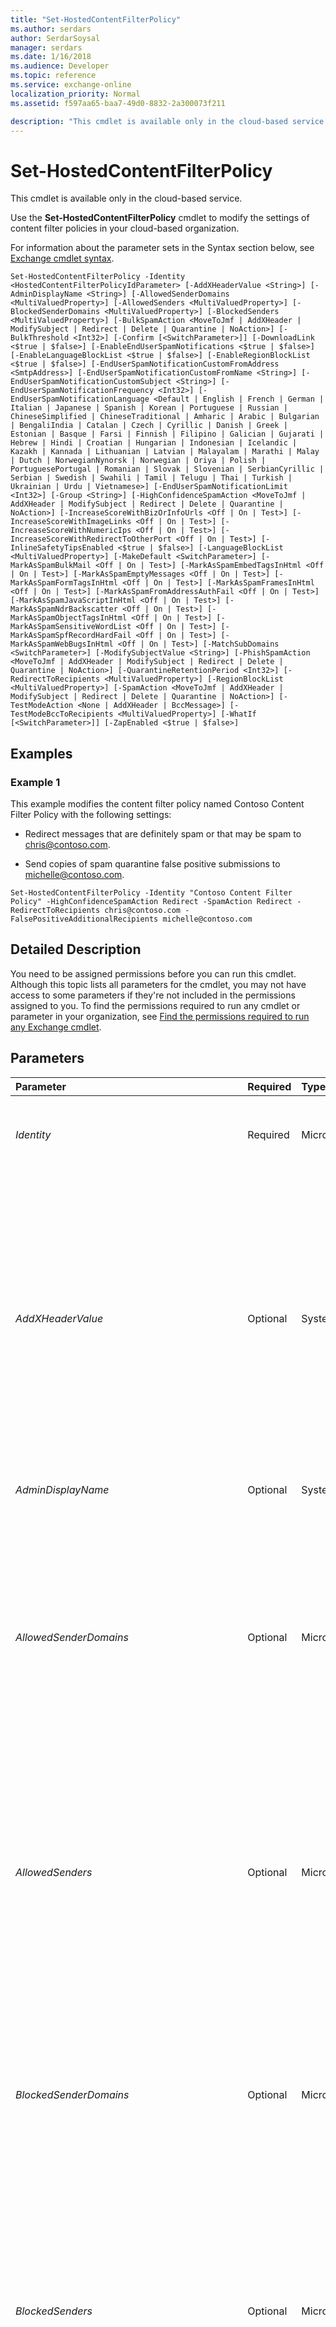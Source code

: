 ```yaml
---
title: "Set-HostedContentFilterPolicy"
ms.author: serdars
author: SerdarSoysal
manager: serdars
ms.date: 1/16/2018
ms.audience: Developer
ms.topic: reference
ms.service: exchange-online
localization_priority: Normal
ms.assetid: f597aa65-baa7-49d0-8832-2a300073f211

description: "This cmdlet is available only in the cloud-based service."
---
```


# Set-HostedContentFilterPolicy

This cmdlet is available only in the cloud-based service.
  
Use the **Set-HostedContentFilterPolicy** cmdlet to modify the settings of content filter policies in your cloud-based organization.
  
For information about the parameter sets in the Syntax section below, see [Exchange cmdlet syntax](https://technet.microsoft.com/library/bb123552.aspx).
  
```
Set-HostedContentFilterPolicy -Identity <HostedContentFilterPolicyIdParameter> [-AddXHeaderValue <String>] [-AdminDisplayName <String>] [-AllowedSenderDomains <MultiValuedProperty>] [-AllowedSenders <MultiValuedProperty>] [-BlockedSenderDomains <MultiValuedProperty>] [-BlockedSenders <MultiValuedProperty>] [-BulkSpamAction <MoveToJmf | AddXHeader | ModifySubject | Redirect | Delete | Quarantine | NoAction>] [-BulkThreshold <Int32>] [-Confirm [<SwitchParameter>]] [-DownloadLink <$true | $false>] [-EnableEndUserSpamNotifications <$true | $false>] [-EnableLanguageBlockList <$true | $false>] [-EnableRegionBlockList <$true | $false>] [-EndUserSpamNotificationCustomFromAddress <SmtpAddress>] [-EndUserSpamNotificationCustomFromName <String>] [-EndUserSpamNotificationCustomSubject <String>] [-EndUserSpamNotificationFrequency <Int32>] [-EndUserSpamNotificationLanguage <Default | English | French | German | Italian | Japanese | Spanish | Korean | Portuguese | Russian | ChineseSimplified | ChineseTraditional | Amharic | Arabic | Bulgarian | BengaliIndia | Catalan | Czech | Cyrillic | Danish | Greek | Estonian | Basque | Farsi | Finnish | Filipino | Galician | Gujarati | Hebrew | Hindi | Croatian | Hungarian | Indonesian | Icelandic | Kazakh | Kannada | Lithuanian | Latvian | Malayalam | Marathi | Malay | Dutch | NorwegianNynorsk | Norwegian | Oriya | Polish | PortuguesePortugal | Romanian | Slovak | Slovenian | SerbianCyrillic | Serbian | Swedish | Swahili | Tamil | Telugu | Thai | Turkish | Ukrainian | Urdu | Vietnamese>] [-EndUserSpamNotificationLimit <Int32>] [-Group <String>] [-HighConfidenceSpamAction <MoveToJmf | AddXHeader | ModifySubject | Redirect | Delete | Quarantine | NoAction>] [-IncreaseScoreWithBizOrInfoUrls <Off | On | Test>] [-IncreaseScoreWithImageLinks <Off | On | Test>] [-IncreaseScoreWithNumericIps <Off | On | Test>] [-IncreaseScoreWithRedirectToOtherPort <Off | On | Test>] [-InlineSafetyTipsEnabled <$true | $false>] [-LanguageBlockList <MultiValuedProperty>] [-MakeDefault <SwitchParameter>] [-MarkAsSpamBulkMail <Off | On | Test>] [-MarkAsSpamEmbedTagsInHtml <Off | On | Test>] [-MarkAsSpamEmptyMessages <Off | On | Test>] [-MarkAsSpamFormTagsInHtml <Off | On | Test>] [-MarkAsSpamFramesInHtml <Off | On | Test>] [-MarkAsSpamFromAddressAuthFail <Off | On | Test>] [-MarkAsSpamJavaScriptInHtml <Off | On | Test>] [-MarkAsSpamNdrBackscatter <Off | On | Test>] [-MarkAsSpamObjectTagsInHtml <Off | On | Test>] [-MarkAsSpamSensitiveWordList <Off | On | Test>] [-MarkAsSpamSpfRecordHardFail <Off | On | Test>] [-MarkAsSpamWebBugsInHtml <Off | On | Test>] [-MatchSubDomains <SwitchParameter>] [-ModifySubjectValue <String>] [-PhishSpamAction <MoveToJmf | AddXHeader | ModifySubject | Redirect | Delete | Quarantine | NoAction>] [-QuarantineRetentionPeriod <Int32>] [-RedirectToRecipients <MultiValuedProperty>] [-RegionBlockList <MultiValuedProperty>] [-SpamAction <MoveToJmf | AddXHeader | ModifySubject | Redirect | Delete | Quarantine | NoAction>] [-TestModeAction <None | AddXHeader | BccMessage>] [-TestModeBccToRecipients <MultiValuedProperty>] [-WhatIf [<SwitchParameter>]] [-ZapEnabled <$true | $false>]

```

## Examples
<a name="Examples"> </a>

### Example 1

This example modifies the content filter policy named Contoso Content Filter Policy with the following settings:
  
- Redirect messages that are definitely spam or that may be spam to chris@contoso.com.
    
- Send copies of spam quarantine false positive submissions to michelle@contoso.com.
    
```
Set-HostedContentFilterPolicy -Identity "Contoso Content Filter Policy" -HighConfidenceSpamAction Redirect -SpamAction Redirect -RedirectToRecipients chris@contoso.com -FalsePositiveAdditionalRecipients michelle@contoso.com
```

## Detailed Description
<a name="DetailedDescription"> </a>

You need to be assigned permissions before you can run this cmdlet. Although this topic lists all parameters for the cmdlet, you may not have access to some parameters if they're not included in the permissions assigned to you. To find the permissions required to run any cmdlet or parameter in your organization, see [Find the permissions required to run any Exchange cmdlet](https://technet.microsoft.com/library/mt432940.aspx).
  
## Parameters
<a name="DetailedDescription"> </a>

|**Parameter**|**Required**|**Type**|**Description**|
|:-----|:-----|:-----|:-----|
| _Identity_ <br/> |Required  <br/> |Microsoft.Exchange.Configuration.Tasks.HostedContentFilterPolicyIdParameter  <br/> |The  _Identity_ parameter specifies the content filter policy you want to modify. You can use any value that uniquely identifies the policy. For example, you can specify the <br/> name, GUID or distinguished name (DN) of the content filter policy.  <br/> |
| _AddXHeaderValue_ <br/> |Optional  <br/> |System.String  <br/> | The _AddXHeaderValue_ parameter specifies the X-header value to add to spam messages when an action parameter is set to the value `AddXHeader`. The action parameters that use the value of this parameter are:  <br/>  _BulkSpamAction_ <br/>  _HighConfidenceSpamAction_ <br/>  _PhishSpamAction_ <br/>  _SpamAction_ <br/>  The value that you specify for this parameter must contain less than 256 characters, and can't contain spaces. <br/>  Note that when the _TestModeAction_ parameter is set to `AddXHeader`, the following X-header value is automatically added to the message:  `X-CustomSpam: This message was filtered by the custom spam filter option`.  <br/>  An X-header is a user-defined, unofficial header field that exists in the message header. X-headers aren't specifically mentioned in RFC 2822, but the use of an undefined header field starting with **X-** has become an accepted way to add unofficial header fields to a message. <br/> |
| _AdminDisplayName_ <br/> |Optional  <br/> |System.String  <br/> |The  _AdminDisplayName_parameter specifies a description for the policy. If the value contains spaces, enclose the value in quotation marks (").  <br/> |
| _AllowedSenderDomains_ <br/> |Optional  <br/> |Microsoft.Exchange.Data.MultiValuedProperty  <br/> |The  _AllowedSenderDomains_ parameter specifies trusted domains that aren't processed by the spam filter. Messages from senders in these domains are stamped with `SFV:SKA` in the **X-Forefront-Antispam-Report** header and receive a spam confidence level (SCL) of -1, so the messages are delivered to the recipient's inbox. Valid values are one or more SMTP domains. <br/> To enter multiple values and overwrite any existing entries, use the following syntax:  `<value1>,<value2>...`. If the values contain spaces or otherwise require quotation marks, you need to use the following syntax:  `"<value1>","<value2>"...`.  <br/> To add or remove one or more values without affecting any existing entries, use the following syntax:  `@{Add="<value1>","<value2>"...; Remove="<value1>","<value2>"...}`.  <br/> |
| _AllowedSenders_ <br/> |Optional  <br/> |Microsoft.Exchange.Data.MultiValuedProperty  <br/> |The  _AllowedSenders_ parameter specifies a list of trusted senders that aren't processed by the spam filter. Messages from these senders are stamped with `SFV:SKA` in the **X-Forefront-Antispam-Report** header and receive an SCL of -1, so the messages are delivered to the recipient's inbox. Valid values are one or more SMTP email addresses. <br/> To enter multiple values and overwrite any existing entries, use the following syntax:  `<value1>,<value2>...`. If the values contain spaces or otherwise require quotation marks, you need to use the following syntax:  `"<value1>","<value2>"...`.  <br/> To add or remove one or more values without affecting any existing entries, use the following syntax:  `@{Add="<value1>","<value2>"...; Remove="<value1>","<value2>"...}`.  <br/> |
| _BlockedSenderDomains_ <br/> |Optional  <br/> |Microsoft.Exchange.Data.MultiValuedProperty  <br/> |The  _BlockedSenderDomains_ parameter specifies domains that are always marked as spam sources. Messages from senders in these domains are stamped with `SFV:SKB` in the **X-Forefront-Antispam-Report** header and receive an SCL of 9 (high confidence spam). Valid values are one or more SMTP domains. <br/> To enter multiple values and overwrite any existing entries, use the following syntax:  `<value1>,<value2>...`. If the values contain spaces or otherwise require quotation marks, you need to use the following syntax:  `"<value1>","<value2>"...`.  <br/> To add or remove one or more values without affecting any existing entries, use the following syntax:  `@{Add="<value1>","<value2>"...; Remove="<value1>","<value2>"...}`.  <br/> |
| _BlockedSenders_ <br/> |Optional  <br/> |Microsoft.Exchange.Data.MultiValuedProperty  <br/> |The  _BlockedSenders_ parameter specifies senders that are always marked as spam sources. Messages from these senders are stamped with `SFV:SKB` in the **X-Forefront-Antispam-Report** header and receive an SCL of 9 (high confidence spam). Valid values are one or more SMTP email addresses. <br/> To enter multiple values and overwrite any existing entries, use the following syntax:  `<value1>,<value2>...`. If the values contain spaces or otherwise require quotation marks, you need to use the following syntax:  `"<value1>","<value2>"...`.  <br/> To add or remove one or more values without affecting any existing entries, use the following syntax:  `@{Add="<value1>","<value2>"...; Remove="<value1>","<value2>"...}`.  <br/> |
| _BulkSpamAction_ <br/> |Optional  <br/> |Microsoft.Exchange.Data.Directory.SystemConfiguration.SpamFilteringAction  <br/> | The _BulkSpamAction_ parameter specifies the action to take on messages that are classified as bulk email (also known asgray mail). Valid values are:  <br/>  `AddXHeader`: The value specified by the  _AddXHeaderValue_ parameter is added to the message. <br/>  `Delete` <br/>  `ModifySubject`: The value specified by the  _ModifySubjectValue_ parameter is prepended to the subject of the message. <br/>  `MoveToJmf`: Move the message to the user's Junk Email folder. This is the default value, and is required by zero-hour auto purge (ZAP) for spam.  <br/>  `Quarantine` <br/>  `Redirect`: Redirect the message to the recipients specified by the  _RedirectToRecipients_ parameter. <br/> |
| _BulkThreshold_ <br/> |Optional  <br/> |System.Int32  <br/> |The  _BulkThreshold_ parameter allows you to configure a bulk email threshold setting. You can choose a threshold setting, based on the bulk complaint levels, from 1 - 9, where 1 marks most bulk email as spam, and 9 allows the most bulk email to be delivered. The default value is 7. For more information, check out[Configure your content filter policies](http://technet.microsoft.com/library/316544cb-db1d-4c25-a5b9-c73bbcf53047.aspx).  <br/> |
| _Confirm_ <br/> |Optional  <br/> |System.Management.Automation.SwitchParameter  <br/> | The _Confirm_ switch specifies whether to show or hide the confirmation prompt. How this switch affects the cmdlet depends on if the cmdlet requires confirmation before proceeding. <br/>  Destructive cmdlets (for example, **Remove-\*** cmdlets) have a built-in pause that forces you to acknowledge the command before proceeding. For these cmdlets, you can skip the confirmation prompt by using this exact syntax: `-Confirm:$false`.  <br/>  Most other cmdlets (for example, **New-\*** and **Set-\*** cmdlets) don't have a built-in pause. For these cmdlets, specifying the _Confirm_ switch without a value introduces a pause that forces you acknowledge the command before proceeding. <br/> |
| _DownloadLink_ <br/> |Optional  <br/> |System.Boolean  <br/> |The  _DownloadLink_ parameter shows or hides a link in end-user spam notification messages to download the Junk Email Reporting Tool plugin for Outlook. Valid input for this parameter is `$true` or `$false`. The default value is  `$false`.  <br/> This parameter is only useful if the  `EnableEndUserSpamNotifications` parameter is set to $true. <br/> |
| _EnableEndUserSpamNotifications_ <br/> |Optional  <br/> |System.Boolean  <br/> |The  _EnableEndUserSpamNotification_ parameter enables for disables sending end-user spam quarantine notification messages. Valid input for this parameter is `$true` or `$false`. The default value is  `$false`.  <br/> End-user spam notification messages periodically alert users when they have messages in the quarantine. When you enable end-user spam notifications, you may also specify values for the  _EndUserSpamNotificationCustomFromAddress_,  _EndUserSpamNotificationCustomFromName_, and  _EndUserSpamNotificationCustomSubject_ parameters. <br/> |
| _EnableLanguageBlockList_ <br/> |Optional  <br/> |System.Boolean  <br/> |The  _EnableLanguageBlockList_ parameter enables or disables blocking email messages that are written in specific languages, regardless of the message contents. Valid input for this parameter is `$true` or `$false`. The default value is  `$false`.  <br/> When you enable the language block list, you may specify one or more languages by using the  _LanguageBlockList_ parameter. <br/> |
| _EnableRegionBlockList_ <br/> |Optional  <br/> |System.Boolean  <br/> |The  _EnableRegionBlockList_ parameter enables or disables blocking email messages that are sent from specific countries or regions, regardless of the message contents. Valid input for this parameter is `$true` or `$false`. The default value is  `$false`.  <br/> When you enable the region block list, you may specify one or more regions by using the  _RegionBlockList_ parameter. <br/> |
| _EndUserSpamNotificationCustomFromAddress_ <br/> |Optional  <br/> |Microsoft.Exchange.Data.SmtpAddress  <br/> |The  _EndUserSpamNotificationCustomFromAddress_ parameter specifies a custom From address for end-user spam notification messages. Valid input for this parameter is an SMTP email address. <br/> > [!NOTE]> This parameter is visible but not active, and may be deprecated in a future version of Exchange Online Protection.           |
| _EndUserSpamNotificationCustomFromName_ <br/> |Optional  <br/> |System.String  <br/> |The  _EndUserSpamNotificationCustomFromName_ parameter specifies a custom display name in the From field for end-user spam notification messages. If the value includes spaces, enclose the value in quotation marks ("). <br/> > [!NOTE]> This parameter is visible but not active, and may be deprecated in a future version of Exchange Online Protection.           |
| _EndUserSpamNotificationCustomSubject_ <br/> |Optional  <br/> |System.String  <br/> |The  _EndUserSpamNotificationCustomSubject_ parameter specifies a custom subject for end-user spam notification messages. If the value includes spaces, enclose the value in quotation marks ("). <br/> |
| _EndUserSpamNotificationFrequency_ <br/> |Optional  <br/> |System.Int32  <br/> |The  _EndUserSpamNotificationFrequency_ parameter specifies the repeat interval in days that end-user spam notification messages are sent. Valid input for this parameter is an integer between 1 and 15. The default value is 3. <br/> |
| _EndUserSpamNotificationLanguage_ <br/> |Optional  <br/> |Microsoft.Exchange.Data.Directory.SystemConfiguration.EsnLanguage  <br/> |The  _EndUserSpamNotificationLanguage_ parameter specifies the language of end-user spam notification messages. The default value is `Default`. This means the default language of end-user spam notification messages is the default language of the cloud-based organization.  <br/> |
| _EndUserSpamNotificationLimit_ <br/> |Optional  <br/> |System.Int32  <br/> |This parameter is reserved for internal Microsoft use.  <br/> |
| _Group_ <br/> |Optional  <br/> |System.String  <br/> |This parameter is reserved for internal Microsoft use.  <br/> |
| _HighConfidenceSpamAction_ <br/> |Optional  <br/> |Microsoft.Exchange.Data.Directory.SystemConfiguration.SpamFilteringAction  <br/> | The _HighConfidenceSpamAction_ parameter specifies the action to take on messages that are classified as high confidence spam (not spam, bulk email, or phishing). Valid values are: <br/>  `AddXHeader`: The value specified by the  _AddXHeaderValue_ parameter is added to the message. <br/>  Delete <br/>  `ModifySubject`: The value specified by the  _ModifySubjectValue_ parameter is prepended to the subject of the message. <br/>  `MoveToJmf`: Move the message to the user's Junk Email folder. This is the default value, and is required by zero-hour auto purge (ZAP) for spam.  <br/>  `Quarantine`: Move the message to the quarantine.  <br/>  `Redirect`: Redirect the message to the recipients specified by the  _RedirectToRecipients_ parameter. <br/> |
| _IncreaseScoreWithBizOrInfoUrls_ <br/> |Optional  <br/> |Microsoft.Exchange.Data.Directory.SystemConfiguration.SpamFilteringOption  <br/> |The  _IncreaseScoreWithBizOrInfoUrls_ parameter increases the spam score of messages that contain links to .biz or .info domains. Valid values for this parameter are `Off`,  `On` or `Test`. The default value is  `Off`.  <br/> |
| _IncreaseScoreWithImageLinks_ <br/> |Optional  <br/> |Microsoft.Exchange.Data.Directory.SystemConfiguration.SpamFilteringOption  <br/> |The  _IncreaseScoreWithImageLinks_ parameter increases the spam score of messages that contain image links to remote websites. Valid values for this parameter are `Off`,  `On` or `Test`. The default value is  `Off`.  <br/> |
| _IncreaseScoreWithNumericIps_ <br/> |Optional  <br/> |Microsoft.Exchange.Data.Directory.SystemConfiguration.SpamFilteringOption  <br/> |The  _IncreaseScoreWithNumericIps_ parameter increases the spam score of messages that contain links to IP addresses. Valid values for this parameter are `Off`,  `On` or `Test`. The default value is  `Off`.  <br/> |
| _IncreaseScoreWithRedirectToOtherPort_ <br/> |Optional  <br/> |Microsoft.Exchange.Data.Directory.SystemConfiguration.SpamFilteringOption  <br/> |The  _IncreaseScoreWithRedirectToOtherPort_ parameter increases the spam score of messages that contain links that redirect to other TCP ports. Valid values for this parameter are `Off`,  `On` or `Test`. The default value is  `Off`.  <br/> |
| _InlineSafetyTipsEnabled_ <br/> |Optional  <br/> |System.Boolean  <br/> | The _InlineSafetyTipsEnabled_ parameter specifies whether to enable or disable safety tips that are shown to recipients in messages. Valid values are: <br/>  `$true`: Safety tips are enabled. This is the default value.  <br/>  `$false`: Safety tips are disabled.  <br/> |
| _LanguageBlockList_ <br/> |Optional  <br/> |Microsoft.Exchange.Data.MultiValuedProperty  <br/> |The  _LanguageBlockList_ parameter specifies the languages to block when messages are blocked based on their language. Valid input for this parameter is a supported ISO 639-1 lowercase two-letter language code. You can specify multiple values separated by commas. This parameter is only used when the _EnableRegionBlockList_ parameter is set to `$true`.  <br/> A reference for two-letter language codes is available at the Library of Congress website: [ISO 639-2 Code](https://www.loc.gov/standards/iso639-2/php/code_list.php). Note that not all possible language codes are available as input for this parameter.  <br/> |
| _MakeDefault_ <br/> |Optional  <br/> |System.Management.Automation.SwitchParameter  <br/> |The  _MakeDefault_ switch makes the specified content filter policy the default content filter policy. You don't have to specify a value with this switch. <br/> |
| _MarkAsSpamBulkMail_ <br/> |Optional  <br/> |Microsoft.Exchange.Data.Directory.SystemConfiguration.SpamFilteringOption  <br/> |The  _MarkAsSpamBulkMail_ parameter classifies the message as spam when the message is identified as a bulk email message (also known asgray mail). Valid values for this parameter are  `Off`,  `On` or `Test`. The default value is  `On`.  <br/> |
| _MarkAsSpamEmbedTagsInHtml_ <br/> |Optional  <br/> |Microsoft.Exchange.Data.Directory.SystemConfiguration.SpamFilteringOption  <br/> |The  _MarkAsSpamEmbedTagsInHtml_ parameter classifies the message as spam when the message contains HTML <embed> tags. Valid values for this parameter are `Off`,  `On` or `Test`. The default value is  `Off`.  <br/> |
| _MarkAsSpamEmptyMessages_ <br/> |Optional  <br/> |Microsoft.Exchange.Data.Directory.SystemConfiguration.SpamFilteringOption  <br/> |The  _MarkAsSpamEmptyMessages_ parameter classifies the message as spam when the message is empty. Valid values for this parameter are `Off`,  `On` or `Test`. The default value is  `Off`.  <br/> |
| _MarkAsSpamFormTagsInHtml_ <br/> |Optional  <br/> |Microsoft.Exchange.Data.Directory.SystemConfiguration.SpamFilteringOption  <br/> |The  _MarkAsSpamFormTagsInHtml_ parameter classifies the message as spam when the message contains HTML <form> tags. Valid values for this parameter are `Off`,  `On` or `Test`. The default value is  `Off`.  <br/> |
| _MarkAsSpamFramesInHtml_ <br/> |Optional  <br/> |Microsoft.Exchange.Data.Directory.SystemConfiguration.SpamFilteringOption  <br/> |The  _MarkAsSpamFramesInHtml_ parameter classifies the message as spam when the message contains HTML <frame> or <iframe> tags. Valid values for this parameter are `Off`,  `On` or `Test`. The default value is  `Off`.  <br/> |
| _MarkAsSpamFromAddressAuthFail_ <br/> |Optional  <br/> |Microsoft.Exchange.Data.Directory.SystemConfiguration.SpamFilteringOption  <br/> |The  _MarkAsSpamFromAddressAuthFail_ parameter classifies the message as spam when Sender ID filtering encounters a hard fail. Valid values for this parameter are `Off` or `On`. The default value is  `Off`.  <br/> |
| _MarkAsSpamJavaScriptInHtml_ <br/> |Optional  <br/> |Microsoft.Exchange.Data.Directory.SystemConfiguration.SpamFilteringOption  <br/> |The  _MarkAsSpamJavaScriptInHtml_ parameter classifies the message as spam when the message contains JavaScript or VBScript. Valid values for this parameter are `Off`,  `On` or `Test`. The default value is  `Off`.  <br/> |
| _MarkAsSpamNdrBackscatter_ <br/> |Optional  <br/> |Microsoft.Exchange.Data.Directory.SystemConfiguration.SpamFilteringOption  <br/> |The  _MarkAsSpamNdrBackscatter_ parameter classifies the message as spam when the message is a non-delivery report (NDR) to a forged sender. Valid values for this parameter are `Off` or `On`. The default value is  `Off`.  <br/> |
| _MarkAsSpamObjectTagsInHtml_ <br/> |Optional  <br/> |Microsoft.Exchange.Data.Directory.SystemConfiguration.SpamFilteringOption  <br/> |The  _MarkAsSpamObjectTagsInHtml_ parameter classifies the message as spam when the message contains HTML <object> tags. Valid values for this parameter are `Off`,  `On` or `Test`. The default value is  `Off`.  <br/> |
| _MarkAsSpamSensitiveWordList_ <br/> |Optional  <br/> |Microsoft.Exchange.Data.Directory.SystemConfiguration.SpamFilteringOption  <br/> |The  _MarkAsSpamSensitiveWordList_ parameter classifies the message as spam when the message contains words from the sensitive words list. Valid values for this parameter are `Off`,  `On` or `Test`. The default value is  `Off`.  <br/> |
| _MarkAsSpamSpfRecordHardFail_ <br/> |Optional  <br/> |Microsoft.Exchange.Data.Directory.SystemConfiguration.SpamFilteringOption  <br/> |The  _MarkAsSpamSpfRecordHardFail_ parameter classifies the message as spam when Sender Policy Framework (SPF) record checking encounters a hard fail. Valid values for this parameter are `Off` or `On`. The default value is  `Off`.  <br/> |
| _MarkAsSpamWebBugsInHtml_ <br/> |Optional  <br/> |Microsoft.Exchange.Data.Directory.SystemConfiguration.SpamFilteringOption  <br/> |The  _MarkAsSpamWebBugsInHtml_ parameter classifies the message as spam when the message contains web bugs. Valid values for this parameter are `Off`,  `On` or `Test`. The default value is  `Off`.  <br/> |
| _MatchSubDomains_ <br/> |Optional  <br/> |System.Management.Automation.SwitchParameter  <br/> |This parameter is reserved for internal Microsoft use.  <br/> |
| _ModifySubjectValue_ <br/> |Optional  <br/> |System.String  <br/> | The _ModifySubjectValue_ parameter specifies the text to prepend to the existing subject of messages when an action parameter is set to the value `ModifySubject`. The action parameters that use the value of this parameter are:  <br/>  _BulkSpamAction_ <br/>  _HighConfidenceSpamAction_ <br/>  _PhishSpamAction_ <br/>  _SpamAction_ <br/>  The value you specify must contain less than 256 characters. If the value contains spaces, enclose the value in quotation marks ("). <br/> |
| _PhishSpamAction_ <br/> |Optional  <br/> |Microsoft.Exchange.Data.Directory.SystemConfiguration.SpamFilteringAction  <br/> | The _PhishSpamAction_ parameter specifies the action to take on messages that are classified as phishing (messages that use fraudulent links or spoofed domains to get personal information). Valid values are: <br/>  `AddXHeader`: The value specified by the  _AddXHeaderValue_ parameter is added to the message. <br/>  `Delete` <br/>  `ModifySubject`: The value specified by the  _ModifySubjectValue_ parameter is prepended to the subject of the message. <br/>  `MoveToJmf`: Move the message to the user's Junk Email folder. This is the default value, and is required by zero-hour auto purge (ZAP) for spam.  <br/>  `Quarantine` <br/>  `Redirect`: Redirect the message to the recipients specified by the  _RedirectToRecipients_ parameter. <br/> |
| _QuarantineRetentionPeriod_ <br/> |Optional  <br/> |System.Int32  <br/> |The  _QuarantineRetentionPeriod_ parameter specifies the length of time in days that spam messages remain in the quarantine. Valid input for this parameter is an integer between 1 and 15. The default value is 15. <br/> |
| _RedirectToRecipients_ <br/> |Optional  <br/> |Microsoft.Exchange.Data.MultiValuedProperty  <br/> | The _RedirectToRecipients_ parameter specifies the email addresses of replacement recipients when an action parameter is set to the value `Redirect`. The action parameters that use the email addresses in this parameter are:  <br/>  _BulkSpamAction_ <br/>  _HighConfidenceSpamAction_ <br/>  _PhishSpamAction_ <br/>  _SpamAction_ <br/>  You can specify multiple email addresses separated by commas. <br/> |
| _RegionBlockList_ <br/> |Optional  <br/> |Microsoft.Exchange.Data.MultiValuedProperty  <br/> |The  _RegionBlockList_ parameter specifies the region to block when messages are blocked based on their source region. Valid input for this parameter is a supported ISO 3166-1 uppercase two-letter country code. You can specify multiple values separated by commas. This parameter is only used when the _EnableRegionBlockList_ parameter is set to `$true`.  <br/> A reference for two-letter country codes is available at the International Organization for Standardization (ISO) website: [ISO 3166-1 decoding table](https://www.iso.org/iso/country_codes/iso-3166-1_decoding_table.md). Note that not all possible country codes are available as input for this parameter.  <br/> |
| _SpamAction_ <br/> |Optional  <br/> |Microsoft.Exchange.Data.Directory.SystemConfiguration.SpamFilteringAction  <br/> | The _SpamAction_ parameter specifies the action to take on messages that are classified as spam (not high confidence spam, bulk email, or phishing)). Valid values are: <br/>  `AddXHeader`: The value specified by the  _AddXHeaderValue_ parameter is added to the message. <br/>  `Delete` <br/>  `ModifySubject`: The value specified by the  _ModifySubjectValue_ parameter is prepended to the subject of the message. <br/>  `MoveToJmf`: Move the message to the user's Junk Email folder. This is the default value, and is required by zero-hour auto purge (ZAP) for spam.  <br/>  `Quarantine` <br/>  `Redirect`: Redirect the message to the recipients specified by the  _RedirectToRecipients_ parameter. <br/> |
| _TestModeAction_ <br/> |Optional  <br/> |Microsoft.Exchange.Data.Directory.SystemConfiguration.SpamFilteringTestModeAction  <br/> | The _TestModeAction_ parameter specifies the additional action to take on messages when the _IncreaseScoreWith_ or _MarkAsSpam_ parameters that are set to the value `Test`. Valid values are:  <br/>  `None` (This is the default value) <br/>  `AddXHeader`: The X-header value  `X-CustomSpam: This message was filtered by the custom spam filter option` is added to the message. <br/>  `BccMessage`: Redirect the message to the recipients specified by the  _TestModeBccToRecipients_ parameter. <br/> |
| _TestModeBccToRecipients_ <br/> |Optional  <br/> |Microsoft.Exchange.Data.MultiValuedProperty  <br/> |The  _TestModeBccToRecipients_ parameter specifies the blind carbon copy recipients to add to spam messages when the _TestModeAction_ action parameter is set to the value `BccMessage`.  <br/> Valid input for this parameter is an email address. Separate multiple email addresses with commas.  <br/> |
| _WhatIf_ <br/> |Optional  <br/> |System.Management.Automation.SwitchParameter  <br/> |The  _WhatIf_ switch simulates the actions of the command. You can use this switch to view the changes that would occur without actually applying those changes. You don't need to specify a value with this switch. <br/> |
| _ZapEnabled_ <br/> |Optional  <br/> |System.Boolean  <br/> | The _ZapEnabled_ parameter specifies whether to enable zero-hour auto purge (ZAP) for spam. ZAP detects unread spam messages that have already been delivered to the user's Inbox. Valid values are: <br/>  `$true`: ZAP for spam is enabled. Unread spam messages that are detected in the user's Inbox are automatically moved to the Junk Email folder. This is the default value.  <br/>  `$false`: ZAP for spam is disabled.  <br/> **Note**: ZAP for spam requires that the following action parameters are set to the value  `MoveToJmf`:  <br/>  _BulkSpamAction_ <br/>  _HighConfidenceSpamAction_ <br/>  _PhishSpamAction_ <br/>  _SpamAction_ <br/> |
   
## Input Types
<a name="InputTypes"> </a>

To see the input types that this cmdlet accepts, see [Cmdlet Input and Output Types](http://go.microsoft.com/fwlink/p/?linkId=616387). If the Input Type field for a cmdlet is blank, the cmdlet doesn't accept input data.
  
## Return Types
<a name="ReturnTypes"> </a>

To see the return types, which are also known as output types, that this cmdlet accepts, see [Cmdlet Input and Output Types](http://go.microsoft.com/fwlink/p/?linkId=616387). If the Output Type field is blank, the cmdlet doesn't return data.
  

